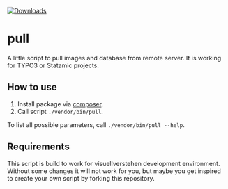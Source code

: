 [![Downloads](https://img.shields.io/packagist/dt/visuellverstehen/pull.svg)](https://packagist.org/packages/visuellverstehen/pull)

# pull
A little script to pull images and database from remote server. It is working for TYPO3 or Statamic projects.

## How to use
1. Install package via [composer](https://packagist.org/packages/visuellverstehen/pull).
2. Call script `./vendor/bin/pull`.

To list all possible parameters, call `./vendor/bin/pull --help`.

## Requirements
This script is build to work for visuellverstehen development environment. Without some changes it will not work for you, but maybe you get inspired to create your own script by forking this repository.
